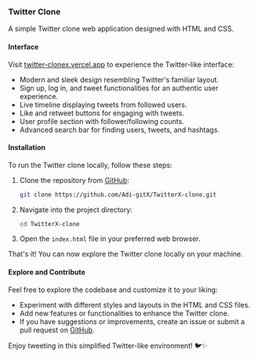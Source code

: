 ### **Twitter Clone**

A simple Twitter clone web application designed with HTML and CSS.

#### Interface

Visit [twitter-clonex.vercel.app](https://twitter-clonex.vercel.app) to experience the Twitter-like interface:

- Modern and sleek design resembling Twitter's familiar layout.
- Sign up, log in, and tweet functionalities for an authentic user experience.
- Live timeline displaying tweets from followed users.
- Like and retweet buttons for engaging with tweets.
- User profile section with follower/following counts.
- Advanced search bar for finding users, tweets, and hashtags.

#### Installation

To run the Twitter clone locally, follow these steps:

1. Clone the repository from [GitHub](https://github.com/Adi-gitX/TwitterX-clone/tree/main):
   ```bash
   git clone https://github.com/Adi-gitX/TwitterX-clone.git
   ```

2. Navigate into the project directory:
   ```bash
   cd TwitterX-clone
   ```

3. Open the `index.html` file in your preferred web browser.

That's it! You can now explore the Twitter clone locally on your machine.

#### Explore and Contribute

Feel free to explore the codebase and customize it to your liking:

- Experiment with different styles and layouts in the HTML and CSS files.
- Add new features or functionalities to enhance the Twitter clone.
- If you have suggestions or improvements, create an issue or submit a pull request on [GitHub](https://github.com/Adi-gitX/TwitterX-clone).

Enjoy tweeting in this simplified Twitter-like environment! 🐦✨
